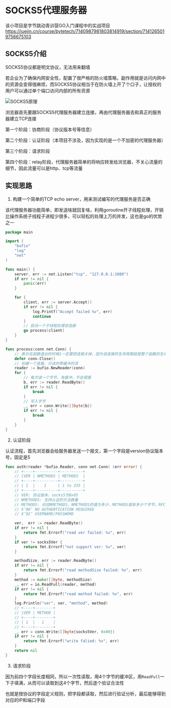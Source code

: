 # SOCKS5代理服务器

该小项目是字节跳动青训营GO入门课程中的实战项目<https://juejin.cn/course/bytetech/7140987981803814919/section/7141265019756675103>

## SOCKS5介绍

SOCKS5协议都是明文协议，无法用来翻墙

若企业为了确保内网安全性，配置了很严格的防火墙策略，副作用就是访问内网中的资源会变得很麻烦，而SOCKS5协议相当于在防火墙上开了个口子，让授权的用户可以通过单个端口访问内部的所有资源

![SOCKS5原理](../images/socks5yuanli.jpg)

浏览器首先要跟SOCKS5代理服务器建立连接，再由代理服务器去和真正的服务器建立TCP连接

第一个阶段：协商阶段（协议版本号等信息）

第二个阶段：认证阶段（本项目不涉及，因为实现的是一个不加密的代理服务器）

第三个阶段：请求阶段

第四个阶段：relay阶段，代理服务器简单的将响应转发给浏览器，不关心流量的细节，因此流量可以是http、tcp等流量

## 实现思路

1. 构建一个简单的TCP echo server，用来测试编写的代理服务是否正确

该代理服务器功能简单，即发送啥就回复啥，利用goroutine开子线程处理，开销比操作系统子线程子进程少很多，可以轻松的处理上万的并发，这也是go的优势之一

```go
package main

import (
	"bufio"
	"log"
	"net"
)

func main() {
	server, err := net.Listen("tcp", "127.0.0.1:1080")
	if err != nil {
		panic(err)
	}

	for {
		client, err := server.Accept()
		if err != nil {
			log.Printf("Accept failed %v", err)
			continue
		}
		// 启动一个子线程处理该连接
		go process(client)
	}
}

func process(conn net.Conn) {
	// 表示在函数退出的时候1一定要把连接关掉，因为该连接的生命周期就是整个函数的生命周期
	defer conn.Close()
	// 创建一个连接，只读的带缓冲的流
	reader := bufio.NewReader(conn)
	for {
		// 每次读一个字节，有缓冲，不会很慢
		b, err := reader.ReadByte()
		if err != nil {
			break
		}
		// 写入字节
		_, err = conn.Write([]byte{b})
		if err != nil {
			break
		}
	}
}
```

2. 认证阶段

认证流程，首先浏览器会给服务器发送一个报文，第一个字段是version协议版本号，固定是5

```go
func auth(reader *bufio.Reader, conn net.Conn) (err error) {
	// +----+----------+----------+
	// |VER | NMETHODS | METHODS  |
	// +----+----------+----------+
	// | 1  |    1     | 1 to 255 |
	// +----+----------+----------+
	// VER: 协议版本，socks5为0x05
	// NMETHODS: 支持认证的方法数量
	// METHODS: 对应NMETHODS，NMETHODS的值为多少，METHODS就有多少个字节。RFC预定义了一些值的含义，内容如下:
	// X’00’ NO AUTHENTICATION REQUIRED
	// X’02’ USERNAME/PASSWORD

	ver,  err := reader.ReadByte()
	if err != nil {
		return fmt.Errorf("read ver failed: %v", err)
	}
	if ver != socks5Ver {
		return fmt.Errorf("not support ver: %v", ver)
	}

	methodSize, err := reader.ReadByte()
	if err != nil {
		return fmt.Errorf("read methodSize failed: %v", err)
	}
	method := make([]byte, methodSize)
	_, err = io.ReadFull(reader, method)
	if err != nil {
		return fmt.Errorf("read method failed: %v", err)
	}
	log.Println("ver", ver, "method", method)
	// +----+--------+
	// |VER | METHOD |
	// +----+--------+
	// | 1  |   1    |
	// +----+--------+
	_, err = conn.Write([]byte{socks5Ver, 0x00})
	if err != nil {
		return fmt.Errorf("write falied: %v", err)
	}
	return nil
}
```

3. 请求阶段

因为前四个字段长度相同，所以一次性读取，用4个字节的缓冲区，用`ReadFull`一下子填满，从而可以读取到这4个字节，然后逐个验证合法性

也就是按协议的字段定义规则，把字段都读取，然后进行验证分析，最后能够得到对应的IP和端口字段




